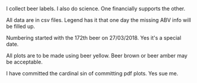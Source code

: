 I collect beer labels. I also do science. One financially supports the other.

All data are in csv files. Legend has it that one day the missing ABV info will be filled up.

Numbering started with the 172th beer on 27/03/2018. Yes it's a special date.

All plots are to be made using beer yellow. Beer brown or beer amber may be acceptable.

I have committed the cardinal sin of committing pdf plots. Yes sue me.
